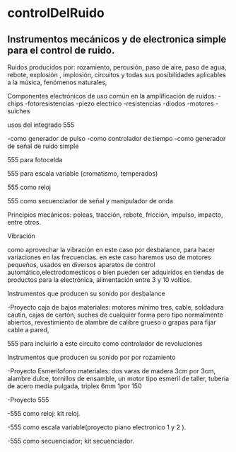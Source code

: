 controlDelRuido
===============

## Instrumentos mecánicos y de electronica simple para el control de ruido.


Ruidos producidos por:  rozamiento, percusión, paso de aire, paso de agua, rebote, explosión , implosión, circuitos y todas sus posibilidades aplicables a la música, fenómenos naturales, 


Componentes electrónicos de uso común en la amplificación de ruidos:
-chips
-fotoresistencias
-piezo electrico
-resistencias
-diodos 
-motores 
-suiches

usos del integrado  555

-como generador de pulso
-como controlador de tiempo
-como generador de señal de ruido simple 

555 para fotocelda

555 para escala variable (cromatismo, temperados)

555 como reloj 

555 como secuenciador de señal y manipulador de onda

Principios mecánicos: poleas, tracción, rebote, fricción, impulso, impacto, entre otros.

Vibración 

como aprovechar la vibración en este caso por desbalance, para hacer variaciones en las frecuencias.
en este caso haremos uso de motores pequeños, usados en diversos aparatos de control automático,electrodomesticos  o bien pueden ser adquiridos en tiendas de productos para la electrónica,  alimentación entre 3 y 10 voltios. 

Instrumentos que producen su sonido por desbalance 

-Proyecto caja de bajos
materiales:
motores mínimo tres, cable, soldadura cautin, cajas de cartón, suches de cualquier forma pero tipo normalmente abiertos, revestimiento de alambre de calibre grueso o grapas para fijar cable a pared,

555 para incluirlo a este circuito como controlador de revoluciones 

Instrumentos que producen su sonido por por rozamiento

-Proyecto Esmerilofono
materiales:
dos varas de madera  3cm por 3cm, alambre dulce, tornillos de ensamble, un motor tipo esmeril de taller, tuberia  de acero media pulgada, triplex 6mm 1por 150

-Proyecto 555

-555 como reloj: kit reloj.

-555 como escala variable(proyecto piano electronico 1 y 2 ).

-555 como secuenciador; kit secuenciador.







